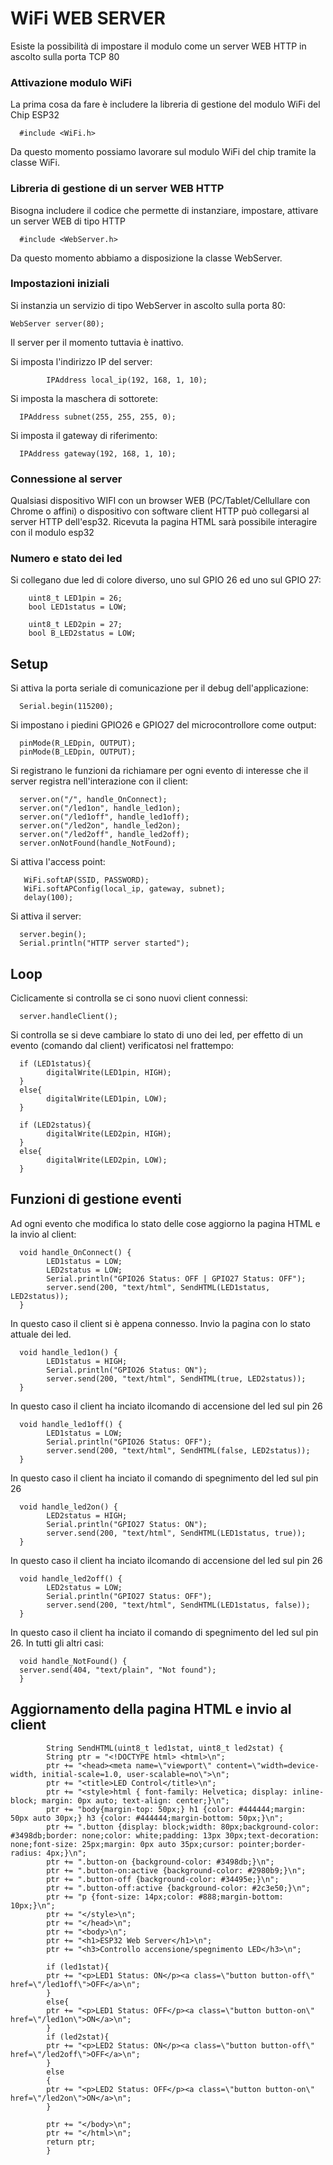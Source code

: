# WiFi WEB SERVER

Esiste la possibilità di impostare il modulo come un server WEB HTTP in ascolto sulla porta TCP 80 


### Attivazione modulo WiFi

La prima cosa da fare è includere la libreria di gestione del modulo WiFi del Chip ESP32

      #include <WiFi.h>

Da questo momento possiamo lavorare sul modulo WiFi del chip tramite la classe WiFi. 

### Libreria di gestione di un server WEB HTTP

Bisogna includere il codice che permette di instanziare, impostare, attivare un server WEB di tipo HTTP 

      #include <WebServer.h>

Da questo momento abbiamo a disposizione la classe WebServer.

### Impostazioni iniziali

Si instanzia un servizio di tipo WebServer in ascolto sulla porta 80:  

    WebServer server(80);

Il server per il momento tuttavia è inattivo. 


Si imposta l'indirizzo IP del server:

            IPAddress local_ip(192, 168, 1, 10);

Si imposta la maschera di sottorete:

      IPAddress subnet(255, 255, 255, 0);

Si imposta il gateway di riferimento:

      IPAddress gateway(192, 168, 1, 10);


### Connessione al server


Qualsiasi dispositivo WIFI con un browser WEB (PC/Tablet/Cellullare con Chrome o affini) o dispositivo con software client HTTP può collegarsi al server HTTP dell'esp32. Ricevuta la pagina HTML sarà possibile interagire con il modulo esp32


### Numero e stato dei led

Si collegano due led di colore diverso, uno sul GPIO 26 ed uno sul GPIO 27:


        uint8_t LED1pin = 26;
        bool LED1status = LOW;

        uint8_t LED2pin = 27;
        bool B_LED2status = LOW;


## Setup

Si attiva la porta seriale di comunicazione per il debug dell'applicazione:

      Serial.begin(115200);

Si impostano i piedini GPIO26 e GPIO27 del microcontrollore come output:

      pinMode(R_LEDpin, OUTPUT);
      pinMode(B_LEDpin, OUTPUT);

Si registrano le funzioni da richiamare per ogni evento di interesse che il server registra nell'interazione con il client:  

      server.on("/", handle_OnConnect);
      server.on("/led1on", handle_led1on);
      server.on("/led1off", handle_led1off);
      server.on("/led2on", handle_led2on);
      server.on("/led2off", handle_led2off);
      server.onNotFound(handle_NotFound);

Si attiva l'access point:

       WiFi.softAP(SSID, PASSWORD);
       WiFi.softAPConfig(local_ip, gateway, subnet);
       delay(100);

Si attiva il server:

      server.begin();
      Serial.println("HTTP server started");


## Loop

Ciclicamente si controlla se ci sono nuovi client connessi:

      server.handleClient();

Si controlla se si deve cambiare lo stato di uno dei led, per effetto di un evento (comando dal client) verificatosi nel frattempo:

  
      if (LED1status){
            digitalWrite(LED1pin, HIGH);
      }
      else{
            digitalWrite(LED1pin, LOW);
      }

      if (LED2status){
            digitalWrite(LED2pin, HIGH);
      }
      else{
            digitalWrite(LED2pin, LOW);
      }


## Funzioni di gestione eventi

Ad ogni evento che modifica lo stato delle cose aggiorno la pagina HTML e la invio al client:


      void handle_OnConnect() {
            LED1status = LOW;
            LED2status = LOW;
            Serial.println("GPIO26 Status: OFF | GPIO27 Status: OFF");
            server.send(200, "text/html", SendHTML(LED1status, LED2status));
      }

In questo caso il client si è appena connesso. Invio la pagina con lo stato attuale dei led.

      void handle_led1on() {
            LED1status = HIGH;
            Serial.println("GPIO26 Status: ON");
            server.send(200, "text/html", SendHTML(true, LED2status));
      }

In questo caso il client ha inciato ilcomando di accensione del led sul pin 26

      void handle_led1off() {
            LED1status = LOW;
            Serial.println("GPIO26 Status: OFF");
            server.send(200, "text/html", SendHTML(false, LED2status));
      }

In questo caso il client ha inciato il comando di spegnimento del led sul pin 26

      void handle_led2on() {
            LED2status = HIGH;
            Serial.println("GPIO27 Status: ON");
            server.send(200, "text/html", SendHTML(LED1status, true));
      }

In questo caso il client ha inciato ilcomando di accensione del led sul pin 26

      void handle_led2off() {
            LED2status = LOW;
            Serial.println("GPIO27 Status: OFF");
            server.send(200, "text/html", SendHTML(LED1status, false));
      }

In questo caso il client ha inciato il comando di spegnimento del led sul pin 26. In tutti gli altri casi:

      void handle_NotFound() {
      server.send(404, "text/plain", "Not found");
      }


## Aggiornamento della pagina HTML e invio al client 


            String SendHTML(uint8_t led1stat, uint8_t led2stat) {
            String ptr = "<!DOCTYPE html> <html>\n";
            ptr += "<head><meta name=\"viewport\" content=\"width=device-width, initial-scale=1.0, user-scalable=no\">\n";
            ptr += "<title>LED Control</title>\n";
            ptr += "<style>html { font-family: Helvetica; display: inline-block; margin: 0px auto; text-align: center;}\n";
            ptr += "body{margin-top: 50px;} h1 {color: #444444;margin: 50px auto 30px;} h3 {color: #444444;margin-bottom: 50px;}\n";
            ptr += ".button {display: block;width: 80px;background-color: #3498db;border: none;color: white;padding: 13px 30px;text-decoration: none;font-size: 25px;margin: 0px auto 35px;cursor: pointer;border-radius: 4px;}\n";
            ptr += ".button-on {background-color: #3498db;}\n";
            ptr += ".button-on:active {background-color: #2980b9;}\n";
            ptr += ".button-off {background-color: #34495e;}\n";
            ptr += ".button-off:active {background-color: #2c3e50;}\n";
            ptr += "p {font-size: 14px;color: #888;margin-bottom: 10px;}\n";
            ptr += "</style>\n";
            ptr += "</head>\n";
            ptr += "<body>\n";
            ptr += "<h1>ESP32 Web Server</h1>\n";
            ptr += "<h3>Controllo accensione/spegnimento LED</h3>\n";

            if (led1stat){
            ptr += "<p>LED1 Status: ON</p><a class=\"button button-off\" href=\"/led1off\">OFF</a>\n";
            }
            else{
            ptr += "<p>LED1 Status: OFF</p><a class=\"button button-on\" href=\"/led1on\">ON</a>\n";
            }
            if (led2stat){
            ptr += "<p>LED2 Status: ON</p><a class=\"button button-off\" href=\"/led2off\">OFF</a>\n";
            }
            else
            {
            ptr += "<p>LED2 Status: OFF</p><a class=\"button button-on\" href=\"/led2on\">ON</a>\n";
            }

            ptr += "</body>\n";
            ptr += "</html>\n";
            return ptr;
            }
